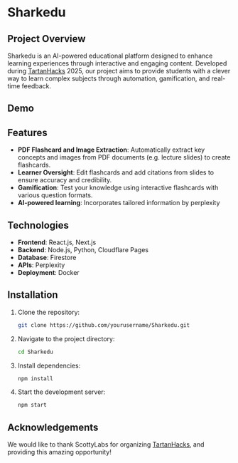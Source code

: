 

# Sharkedu

## Project Overview

Sharkedu is an AI-powered educational platform designed to enhance learning experiences through interactive and engaging content. Developed during [TartanHacks](https://tartanhacks.com/) 2025, our project aims to provide students with a clever way to learn complex subjects through automation, gamification, and real-time feedback.

## Demo


## Features

- **PDF Flashcard and Image Extraction**: Automatically extract key concepts and images from PDF documents (e.g. lecture slides) to create flashcards.
- **Learner Oversight**: Edit flashcards and add citations from slides to ensure accuracy and credibility.
- **Gamification**: Test your knowledge using interactive flashcards with various question formats.
- **AI-powered learning**: Incorporates tailored information by perplexity

## Technologies

- **Frontend**: React.js, Next.js
- **Backend**: Node.js, Python, Cloudflare Pages
- **Database**: Firestore
- **APIs**: Perplexity
- **Deployment**: Docker

## Installation

1. Clone the repository:
    ```bash
    git clone https://github.com/yourusername/Sharkedu.git
    ```
2. Navigate to the project directory:
    ```bash
    cd Sharkedu
    ```
3. Install dependencies:
    ```bash
    npm install
    ```
4. Start the development server:
    ```bash
    npm start
    ```

## Acknowledgements

We would like to thank ScottyLabs for organizing [TartanHacks](https://tartanhacks.com/), and providing this amazing opportunity!
